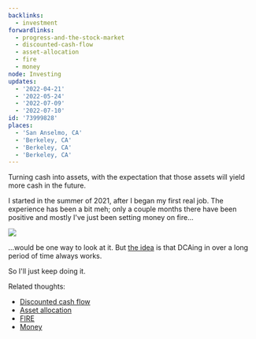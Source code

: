 ```yaml
---
backlinks:
  - investment
forwardlinks:
  - progress-and-the-stock-market
  - discounted-cash-flow
  - asset-allocation
  - fire
  - money
node: Investing
updates:
  - '2022-04-21'
  - '2022-05-24'
  - '2022-07-09'
  - '2022-07-10'
id: '73999828'
places:
  - 'San Anselmo, CA'
  - 'Berkeley, CA'
  - 'Berkeley, CA'
  - 'Berkeley, CA'
---
```

Turning cash into assets, with the expectation that those assets will yield more cash in the future.  

I started in the summer of 2021, after I began my first real job. The experience has been a bit meh; only a couple months there have been positive and mostly I've just been setting money on fire...

![](images/73999828/wZwPtqshCu.webp "")

...would be one way to look at it. But [the idea](progress-and-the-stock-market.md) is that DCAing in over a long period of time always works. 

So I'll just keep doing it. 

Related thoughts: 

- [Discounted cash flow](discounted-cash-flow.md)
- [Asset allocation](asset-allocation.md)
- [FIRE](fire.md)
- [Money](money.md)
